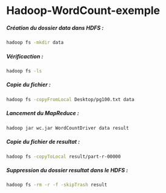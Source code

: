 Hadoop-WordCount-exemple
========================

##### Création du dossier data dans HDFS :
```bash
hadoop fs -mkdir data
```
##### Vérificaction :
```bash
hadoop fs -ls
```
##### Copie du fichier :
```bash
hadoop fs -copyFromLocal Desktop/pg100.txt data
```
##### Lancement du MapReduce :
```bash
hadoop jar wc.jar WordCountDriver data result
```
##### Copie du fichier de resultat :
```bash
hadoop fs -copyToLocal result/part-r-00000
```
##### Suppression du dossier resultat dans le HDFS :
```bash
hadoop fs -rm -r -f -skipTrash result
```
